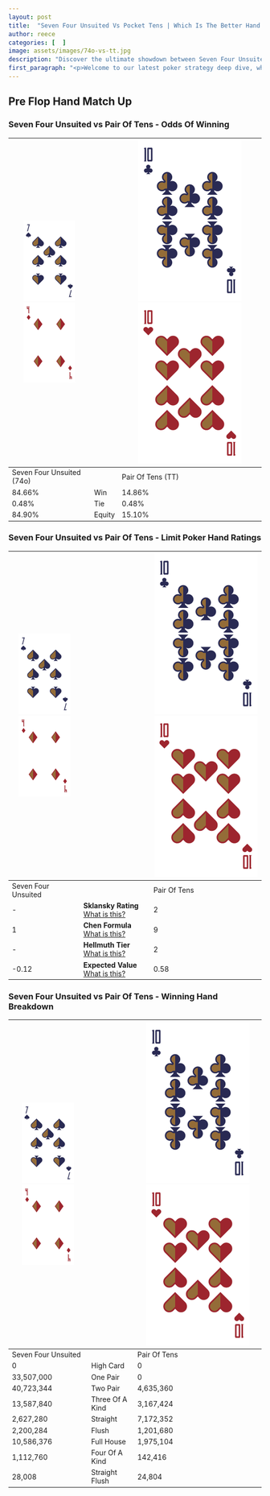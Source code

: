 ```yaml
---
layout: post
title:  "Seven Four Unsuited Vs Pocket Tens | Which Is The Better Hand In Poker? A Complete Guide"
author: reece
categories: [  ]
image: assets/images/74o-vs-tt.jpg
description: "Discover the ultimate showdown between Seven Four Unsuited and Pair Of Tens in poker! Uncover the odds, strategies, and scenarios where one hand triumphs over the other. Get ready to up your poker game with this thrilling analysis."
first_paragraph: "<p>Welcome to our latest poker strategy deep dive, where we're pitting two distinct hands against each other in a high-stakes showdown: Seven Four Unsuited vs Pair Of Tens.</p><p>In the dynamic world of poker, every decision counts, and knowing which hand holds the upper hand is key to your success at the table.</p><p>In this article, we'll dissect these two hands, explore the scenarios where one dominates the other, and equip you with the knowledge to make strategic choices that can tip the odds in your favor.</p><p>Get ready to unravel the intriguing dynamics of these poker hands and elevate your game to new heights.</p>"
---
```




[comment]: # (sp0)

## Pre Flop Hand Match Up

<div class="table hand-ratings" markdown="1"> 



### Seven Four Unsuited vs Pair Of Tens - Odds Of Winning


    
| ![image info](assets/images/hand1/7.png) ![image info](assets/images/hand1/4o.png) |  | ![image info](assets/images/hand2/T.png) ![image info](assets/images/hand2/To.png) |
| -------- | -------- | -------- |
| Seven Four Unsuited (74o) |  | Pair Of Tens (TT) |
| 84.66% | Win | 14.86% |
| 0.48% | Tie | 0.48% |
| 84.90% | Equity | 15.10% |




[comment]: # (sp1)



### Seven Four Unsuited vs Pair Of Tens - Limit Poker Hand Ratings


    
| ![image info](assets/images/hand1/7.png) ![image info](assets/images/hand1/4o.png) |  | ![image info](assets/images/hand2/T.png) ![image info](assets/images/hand2/To.png) |
| -------- | -------- | -------- |
| Seven Four Unsuited |  | Pair Of Tens |
| - | **Sklansky Rating** [What is this?](/sklansky-rating-explained) | 2 |
| 1 | **Chen Formula** [What is this?](/chen-formula-explained) | 9 |
| - | **Hellmuth Tier** [What is this?](/Hellmuth-tier-explained) | 2 |
| -0.12 | **Expected Value** [What is this?](/expected-value-explained) | 0.58 |




[comment]: # (sp2)



### Seven Four Unsuited vs Pair Of Tens - Winning Hand Breakdown


    
| ![image info](assets/images/hand1/7.png) ![image info](assets/images/hand1/4o.png) |  | ![image info](assets/images/hand2/T.png) ![image info](assets/images/hand2/To.png) |
| -------- | -------- | -------- |
| Seven Four Unsuited |  | Pair Of Tens |
| 0 | High Card | 0 |
| 33,507,000 | One Pair | 0 |
| 40,723,344 | Two Pair | 4,635,360 |
| 13,587,840 | Three Of A Kind | 3,167,424 |
| 2,627,280 | Straight | 7,172,352 |
| 2,200,284 | Flush | 1,201,680 |
| 10,586,376 | Full House | 1,975,104 |
| 1,112,760 | Four Of A Kind | 142,416 |
| 28,008 | Straight Flush | 24,804 |




[comment]: # (sp3)



</div>

[comment]: # (sp4)



[comment]: # (sp5)


